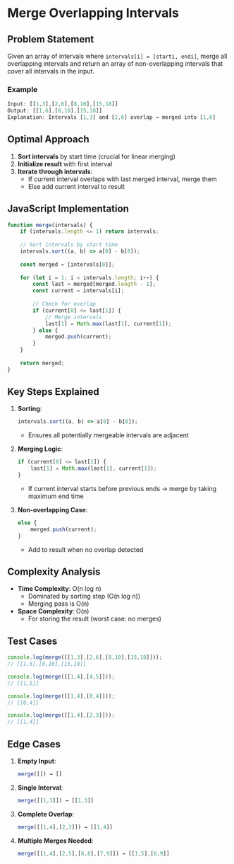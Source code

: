 # Merge Overlapping Intervals

## Problem Statement
Given an array of intervals where `intervals[i] = [starti, endi]`, merge all overlapping intervals and return an array of non-overlapping intervals that cover all intervals in the input.

### Example
```javascript
Input: [[1,3],[2,6],[8,10],[15,18]]
Output: [[1,6],[8,10],[15,18]]
Explanation: Intervals [1,3] and [2,6] overlap → merged into [1,6]
```

## Optimal Approach
1. **Sort intervals** by start time (crucial for linear merging)
2. **Initialize result** with first interval
3. **Iterate through intervals**:
   - If current interval overlaps with last merged interval, merge them
   - Else add current interval to result

## JavaScript Implementation
```javascript
function merge(intervals) {
    if (intervals.length <= 1) return intervals;
    
    // Sort intervals by start time
    intervals.sort((a, b) => a[0] - b[0]);
    
    const merged = [intervals[0]];
    
    for (let i = 1; i < intervals.length; i++) {
        const last = merged[merged.length - 1];
        const current = intervals[i];
        
        // Check for overlap
        if (current[0] <= last[1]) {
            // Merge intervals
            last[1] = Math.max(last[1], current[1]);
        } else {
            merged.push(current);
        }
    }
    
    return merged;
}
```

## Key Steps Explained
1. **Sorting**:
   ```javascript
   intervals.sort((a, b) => a[0] - b[0]);
   ```
   - Ensures all potentially mergeable intervals are adjacent

2. **Merging Logic**:
   ```javascript
   if (current[0] <= last[1]) {
       last[1] = Math.max(last[1], current[1]);
   }
   ```
   - If current interval starts before previous ends → merge by taking maximum end time

3. **Non-overlapping Case**:
   ```javascript
   else {
       merged.push(current);
   }
   ```
   - Add to result when no overlap detected

## Complexity Analysis
- **Time Complexity**: O(n log n)
  - Dominated by sorting step (O(n log n))
  - Merging pass is O(n)
- **Space Complexity**: O(n)
  - For storing the result (worst case: no merges)

## Test Cases
```javascript
console.log(merge([[1,3],[2,6],[8,10],[15,18]])); 
// [[1,6],[8,10],[15,18]]

console.log(merge([[1,4],[4,5]])); 
// [[1,5]]

console.log(merge([[1,4],[0,4]])); 
// [[0,4]]

console.log(merge([[1,4],[2,3]])); 
// [[1,4]]
```

## Edge Cases
1. **Empty Input**:
   ```javascript
   merge([]) → []
   ```
2. **Single Interval**:
   ```javascript
   merge([[1,3]]) → [[1,3]]
   ```
3. **Complete Overlap**:
   ```javascript
   merge([[1,4],[2,3]]) → [[1,4]]
   ```
4. **Multiple Merges Needed**:
   ```javascript
   merge([[1,4],[2,5],[6,8],[7,9]]) → [[1,5],[6,9]]
   ```

